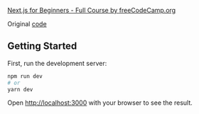 [Next.js for Beginners - Full Course by freeCodeCamp.org](https://www.youtube.com/watch?v=1WmNXEVia8I)

Original [code](https://github.com/sanity-io/next-recipe-app)

## Getting Started

First, run the development server:

```bash
npm run dev
# or
yarn dev
```

Open [http://localhost:3000](http://localhost:3000) with your browser to see the result.
